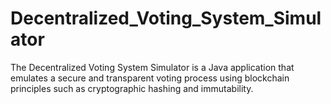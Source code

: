 # Decentralized_Voting_System_Simulator
The Decentralized Voting System Simulator is a Java application that emulates a secure and transparent voting process using blockchain principles such as cryptographic hashing and immutability.
